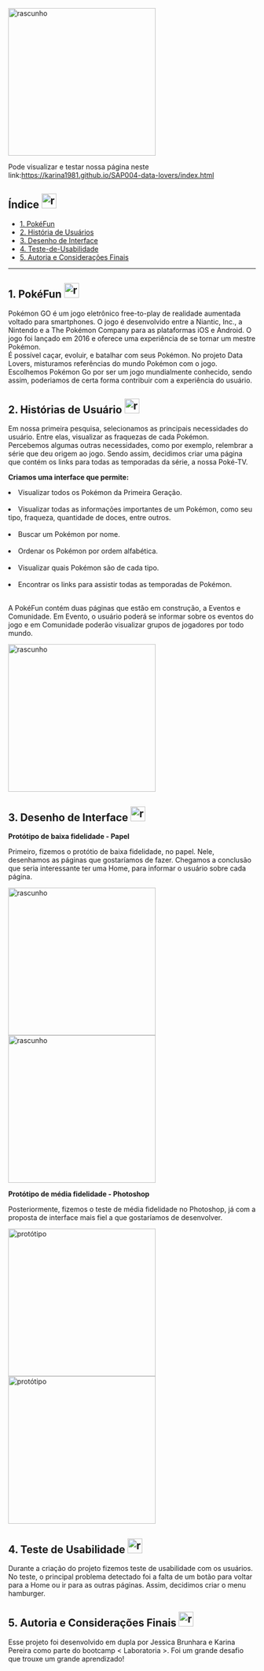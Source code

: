 <img src="src/imagens/logopokefun.png" alt="rascunho" width="300"/>

Pode visualizar e testar nossa página neste link:https://karina1981.github.io/SAP004-data-lovers/index.html

## Índice <img src="src/imagens/pokebola.png" alt="rascunho" width="30"/>

- [1. PokéFun](#1-pokefun)
- [2. História de Usuários](#2-historias-de-usuario)
- [3. Desenho de Interface](#3-desenho-de-interface)
- [4. Teste-de-Usabilidade](#4-teste-de-usabilidade)
- [5. Autoria e Considerações Finais](#5-autoria-e-consideracoes-finais)

---

## 1. PokéFun <img src="src/imagens/pikachu4.png" alt="rascunho" width="30"/>

Pokémon GO é um jogo eletrônico free-to-play de realidade aumentada voltado para smartphones. O jogo é desenvolvido entre a Niantic, Inc., a Nintendo e a The Pokémon Company para as plataformas iOS e Android. O jogo foi lançado em 2016 e oferece uma experiência de se tornar um mestre Pokémon.<br>
É possível caçar, evoluir, e batalhar com seus Pokémon.
No projeto Data Lovers, misturamos referências do mundo Pokémon com o jogo.<br>
Escolhemos Pokémon Go por ser um jogo mundialmente conhecido, sendo assim, poderiamos de certa forma contribuir com a experiência do usuário.

## 2. Histórias de Usuário <img src="src/imagens/pokebola-aberta.png" alt="rascunho" width="30"/>

Em nossa primeira pesquisa, selecionamos as principais necessidades do usuário. Entre elas, visualizar as fraquezas de cada Pokémon. <br>
Percebemos algumas outras necessidades, como por exemplo, relembrar a série que deu origem ao jogo. Sendo assim, decidimos criar uma página que contém os links para todas as temporadas da série, a nossa Poké-TV.

<b>Criamos uma interface que permite:</b>

<li>Visualizar todos os Pokémon da Primeira Geração.</li><br>
<li>Visualizar todas as informações importantes de um Pokémon, como seu tipo, fraqueza, quantidade de doces, entre outros.</li> <br>
<li>Buscar um Pokémon por nome.</li> <br>
<li>Ordenar os Pokémon por ordem alfabética.</li><br>
<li>Visualizar quais Pokémon são de cada tipo.</li><br>
<li>Encontrar os links para assistir todas as temporadas de Pokémon.</li> <br>

A PokéFun contém duas páginas que estão em construção, a Eventos e Comunidade. Em Evento, o usuário poderá se informar sobre os eventos do jogo e em Comunidade poderão visualizar grupos de jogadores por todo mundo.

<img src="img_readme/final.jpg" alt="rascunho" width="300"/>

## 3. Desenho de Interface <img src="src/imagens/tv.png" alt="rascunho" width="30"/>

<b>Protótipo de baixa fidelidade - Papel</b>

Primeiro, fizemos o protótio de baixa fidelidade, no papel. Nele, desenhamos as páginas que gostaríamos de fazer. Chegamos a conclusão que seria interessante ter uma Home, para informar o usuário sobre cada página. 

  <img src="img_readme/rascunho1.jpeg" alt="rascunho" width="300"/>
  <img src="img_readme/rascunho5.jpeg" alt="rascunho" width="300"/>

 <b>Protótipo de média fidelidade - Photoshop</b>

Posteriormente, fizemos o teste de média fidelidade no Photoshop, já com a proposta de interface mais fiel a que gostaríamos de desenvolver. <br>

  <img src="img_readme/paginaprincipal.jpg" alt="protótipo" width="300"/>
  <img src="img_readme/POKELIST.jpg" alt="protótipo" width="300"/>

## 4. Teste de Usabilidade <img src="src/imagens/lupa.png" alt="rascunho" width="30"/>
Durante a criação do projeto fizemos teste de usabilidade com os usuários. No teste, o principal problema detectado foi a falta de um botão para voltar para a Home ou ir para as outras páginas. Assim, decidimos criar o menu hamburger. 


## 5. Autoria e Considerações Finais <img src="src/imagens/mundo.png" alt="rascunho" width="30"/>
Esse projeto foi desenvolvido em dupla por Jessica Brunhara e Karina Pereira como parte do bootcamp < Laboratoria >. Foi um grande desafio que trouxe um grande aprendizado!

